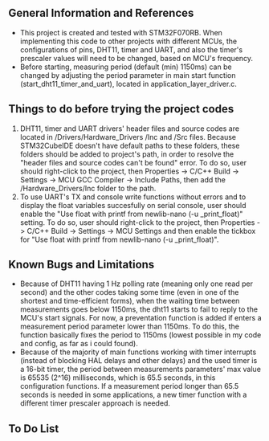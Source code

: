**General Information and References**
-

* This project is created and tested with STM32F070RB. When implementing this code to other projects with different MCUs, the configurations of pins, DHT11, timer and UART, and also the timer's prescaler values will need to be changed, based on MCU's frequency.
* Before starting, measuring period (default (min) 1150ms) can be changed by adjusting the period parameter in main start function (start_dht11_timer_and_uart), located in application_layer_driver.c.    

**Things to do before trying the project codes**
-

1) DHT11, timer and UART drivers' header files and source codes are located in /Drivers/Hardware_Drivers /Inc and /Src files. Because STM32CubeIDE doesn't have default paths to these folders, these folders should be added to project's path, in order to resolve the "header files and source codes can't be found" error. To do so, user should right-click to the project, then Properties -> C/C++ Build -> Settings -> MCU GCC Compiler -> Include Paths, then add the /Hardware_Drivers/Inc folder to the path.
2) To use UART's TX and console write functions without errors and to display the float variables succesfully on serial console, user should enable the "Use float with printf from newlib-nano (-u _print_float)" setting. To do so, user should right-click to the project, then Properties -> C/C++ Build -> Settings -> MCU Settings and then enable the tickbox for "Use float with printf from newlib-nano (-u _print_float)".

**Known Bugs and Limitations**
-

* Because of DHT11 having 1 Hz polling rate (meaning only one read per second) and the other codes taking some time (even in one of the shortest and time-efficient forms), when the waiting time between measurements goes below 1150ms, the dht11 starts to fail to reply to the MCU's start signals. For now, a preventation function is added if enters a measurement period parameter lower than 1150ms. To do this, the function basically fixes the period to 1150ms (lowest possible in my code and config, as far as i could found).
* Because of the majority of main functions working with timer interrupts (instead of blocking HAL delays and other delays) and the used timer is a 16-bit timer, the period between measurements parameters' max value is 65535 (2^16) milliseconds, which is 65.5 seconds, in this configuration functions. If a measurement period longer than 65.5 seconds is needed in some applications, a new timer function with a different timer prescaler approach is needed.       

**To Do List**
-
